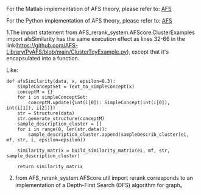 

For the Matlab implementation of AFS theory, please refer to: [AFS](https://github.com/xdliuafs/AFS)


For the Python implementation of AFS theory, please refer to: [AFS](https://github.com/afs4ai/PyAFS)



1.The import statement from AFS_rerank_system.AFScore.ClusterExamples import afsSimilarity has the same execution effect as lines 32-66 in the link(https://github.com/AFS-Library/PyAFS/blob/main/ClusterToyExample.py), except that it's encapsulated into a function.

Like:
```
def afsSimilarity(data, x, epsilon=0.3):
    simpleConceptSet = Text_to_simpleConcept(x)
    conceptM = {}
    for i in simpleConceptSet:
        conceptM.update({int(i[0]): SimpleConcept(int(i[0]), int(i[1]), i[2])})
    str = Structure(data)
    str.generate_structure(conceptM)
    sample_description_cluster = []
    for i in range(0, len(str.data)):
        sample_description_cluster.append(sampleDescrib_cluster(ei, mf, str, i, epsilon=epsilon))

    similarity_matrix = build_similarity_matrix(ei, mf, str, sample_description_cluster)

    return similarity_matrix
```
2. from AFS_rerank_system.AFScore.util import rerank corresponds to an implementation of a Depth-First Search (DFS) algorithm for graph。


